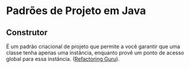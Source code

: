 # Padrões de Projeto em Java

## Construtor

É um padrão criacional de projeto que permite a você garantir que uma classe tenha apenas uma instância, enquanto provê um ponto de acesso global para essa instância. ([Refactoring Guru](https://refactoring.guru/pt-br/design-patterns/singleton)).
